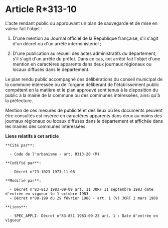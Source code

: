 # Article R*313-10

L'acte rendant public ou approuvant un plan de sauvegarde et de mise en valeur fait l'objet :

1. D'une mention au Journal officiel de la République française, s'il s'agit d'un décret ou d'un arrêté interministériel ;

2. D'une publication au recueil des actes administratifs du département, s'il s'agit d'un arrêté du préfet. Dans ce cas, cet
arrêté fait l'objet d'une mention en caractères apparents dans deux journaux régionaux ou locaux diffusés dans le
département.

Le plan rendu public accompagné des délibérations du conseil municipal de la commune intéressée ou de l'organe délibérant de
l'établissement public compétent en la matière et le plan approuvé sont tenus à la disposition du public à la mairie de la
commune ou des communes intéressées, ainsi qu'à la préfecture.

Mention de ces mesures de publicité et des lieux où les documents peuvent être consultés est insérée en caractères apparents
dans deux au moins des journaux régionaux ou locaux diffusés dans le département et affichée dans les mairies des communes
intéressées.

**Liens relatifs à cet article**

	**Cité par**:

	  - Code de l'urbanisme - art. R313-20 (M)

	**Codifié par**:

	  - Décret n°73-1023 1973-11-08

	**Modifié par**:

	  - Décret n°83-813 1983-09-09 art. 11 JORF 11 septembre 1983 date d'entrée en vigueur le 1 octobre 1983
	  - Décret n°88-199 du 29 février 1988 - art. 1 (V) JORF 2 mars 1988

	**Liens**:

	  - SPEC_APPLI: Décret n°83-851 1983-09-23 art. 1 : Date d'entrée en vigueur
